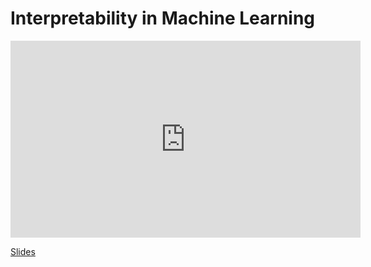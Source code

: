 # Interpretability in Machine Learning



<iframe width="560" height="315" src="https://www.youtube.com/embed/Lg86j22fGaA" title="YouTube video player" frameborder="0" allow="accelerometer; autoplay; clipboard-write; encrypted-media; gyroscope; picture-in-picture" allowfullscreen></iframe>

[Slides](https://docs.google.com/presentation/d/1XrqpnJdLmrLuwvkN3azRXYEmd6UUxY_LAyhI9NrwELo/edit?usp=sharing)

<!-- ## Practical session

[Practical session](https://minhaskamal.github.io/DownGit/#/home?url=https://github.com/wikistat/AI-Frameworks/blob/website/code/interpretability/TP_interpretability.ipynb)
[![Open In Colab](https://colab.research.google.com/assets/colab-badge.svg)](https://colab.research.google.com/github/wikistat/AI-Frameworks/blob/website/code/interpretability/TP_interpretability.ipynb)

[Solution](https://minhaskamal.github.io/DownGit/#/home?url=https://github.com/wikistat/AI-Frameworks/blob/website/code/interpretability/TP_interpretability_solution.ipynb)
[![Open In Colab](https://colab.research.google.com/assets/colab-badge.svg)](https://colab.research.google.com/github/wikistat/AI-Frameworks/blob/website/code/interpretability/TP_interpretability_solution.ipynb)
 -->
